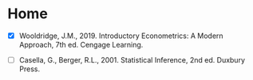 # Home

- [X] Wooldridge, J.M., 2019. Introductory Econometrics: A Modern Approach, 7th ed. Cengage Learning.

- [ ] Casella, G., Berger, R.L., 2001. Statistical Inference, 2nd ed. Duxbury Press.